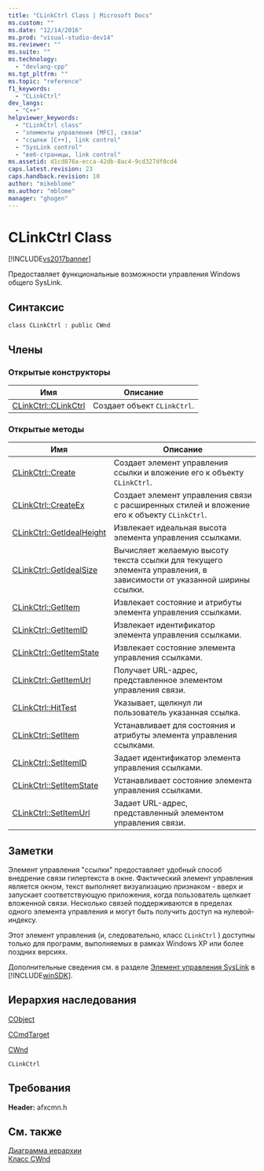 ```yaml
---
title: "CLinkCtrl Class | Microsoft Docs"
ms.custom: ""
ms.date: "12/14/2016"
ms.prod: "visual-studio-dev14"
ms.reviewer: ""
ms.suite: ""
ms.technology: 
  - "devlang-cpp"
ms.tgt_pltfrm: ""
ms.topic: "reference"
f1_keywords: 
  - "CLinkCtrl"
dev_langs: 
  - "C++"
helpviewer_keywords: 
  - "CLinkCtrl class"
  - "элементы управления [MFC], связи"
  - "ссылки [C++], link control"
  - "SysLink control"
  - "веб-страницы, link control"
ms.assetid: d1cd876a-ecca-42db-8ac4-9cd327df0cd4
caps.latest.revision: 23
caps.handback.revision: 10
author: "mikeblome"
ms.author: "mblome"
manager: "ghogen"
---
```

# CLinkCtrl Class
[!INCLUDE[vs2017banner](../../assembler/inline/includes/vs2017banner.md)]

Предоставляет функциональные возможности управления Windows общего SysLink.  
  
## Синтаксис  
  
```  
class CLinkCtrl : public CWnd  
```  
  
## Члены  
  
### Открытые конструкторы  
  
|Имя|Описание|  
|---------|--------------|  
|[CLinkCtrl::CLinkCtrl](../Topic/CLinkCtrl::CLinkCtrl.md)|Создает объект `CLinkCtrl`.|  
  
### Открытые методы  
  
|Имя|Описание|  
|---------|--------------|  
|[CLinkCtrl::Create](../Topic/CLinkCtrl::Create.md)|Создает элемент управления ссылки и вложение его к объекту `CLinkCtrl`.|  
|[CLinkCtrl::CreateEx](../Topic/CLinkCtrl::CreateEx.md)|Создает элемент управления связи с расширенных стилей и вложение его к объекту `CLinkCtrl`.|  
|[CLinkCtrl::GetIdealHeight](../Topic/CLinkCtrl::GetIdealHeight.md)|Извлекает идеальная высота элемента управления ссылками.|  
|[CLinkCtrl::GetIdealSize](../Topic/CLinkCtrl::GetIdealSize.md)|Вычисляет желаемую высоту текста ссылки для текущего элемента управления, в зависимости от указанной ширины ссылки.|  
|[CLinkCtrl::GetItem](../Topic/CLinkCtrl::GetItem.md)|Извлекает состояние и атрибуты элемента управления ссылками.|  
|[CLinkCtrl::GetItemID](../Topic/CLinkCtrl::GetItemID.md)|Извлекает идентификатор элемента управления ссылками.|  
|[CLinkCtrl::GetItemState](../Topic/CLinkCtrl::GetItemState.md)|Извлекает состояние элемента управления ссылками.|  
|[CLinkCtrl::GetItemUrl](../Topic/CLinkCtrl::GetItemUrl.md)|Получает URL\-адрес, представленное элементом управления связи.|  
|[CLinkCtrl::HitTest](../Topic/CLinkCtrl::HitTest.md)|Указывает, щелкнул ли пользователь указанная ссылка.|  
|[CLinkCtrl::SetItem](../Topic/CLinkCtrl::SetItem.md)|Устанавливает для состояния и атрибуты элемента управления ссылками.|  
|[CLinkCtrl::SetItemID](../Topic/CLinkCtrl::SetItemID.md)|Задает идентификатор элемента управления ссылками.|  
|[CLinkCtrl::SetItemState](../Topic/CLinkCtrl::SetItemState.md)|Устанавливает состояние элемента управления ссылками.|  
|[CLinkCtrl::SetItemUrl](../Topic/CLinkCtrl::SetItemUrl.md)|Задает URL\-адрес, представленный элементом управления связи.|  
  
## Заметки  
 Элемент управления "ссылки" предоставляет удобный способ внедрение связи гипертекста в окне.  Фактический элемент управления является окном, текст выполняет визуализацию признаком \- вверх и запускает соответствующую приложения, когда пользователь щелкает вложенной связи.  Несколько связей поддерживаются в пределах одного элемента управления и могут быть получить доступ на нулевой\- индексу.  
  
 Этот элемент управления \(и, следовательно, класс `CLinkCtrl` \) доступны только для программ, выполняемых в рамках Windows XP или более поздних версиях.  
  
 Дополнительные сведения см. в разделе [Элемент управления SysLink](http://msdn.microsoft.com/library/windows/desktop/bb760706) в [!INCLUDE[winSDK](../../atl/includes/winsdk_md.md)].  
  
## Иерархия наследования  
 [CObject](../Topic/CObject%20Class.md)  
  
 [CCmdTarget](../Topic/CCmdTarget%20Class.md)  
  
 [CWnd](../Topic/CWnd%20Class.md)  
  
 `CLinkCtrl`  
  
## Требования  
 **Header:** afxcmn.h  
  
## См. также  
 [Диаграмма иерархии](../../mfc/hierarchy-chart.md)   
 [Класс CWnd](../Topic/CWnd%20Class.md)